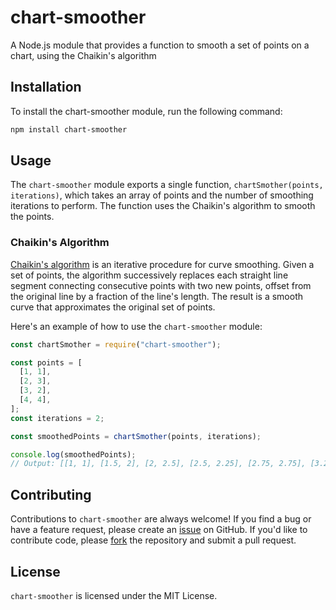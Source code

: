 # chart-smoother

A Node.js module that provides a function to smooth a set of points on a chart, using the Chaikin's algorithm

## Installation

To install the chart-smoother module, run the following command:

```bash
npm install chart-smoother
```

## Usage

The `chart-smoother` module exports a single function, `chartSmother(points, iterations)`, which takes an array of points and the number of smoothing iterations to perform. The function uses the Chaikin's algorithm to smooth the points.

### Chaikin's Algorithm

[Chaikin's algorithm](https://www.cs.unc.edu/~dm/UNC/COMP258/LECTURES/Chaikins-Algorithm.pdf) is an iterative procedure for curve smoothing. Given a set of points, the algorithm successively replaces each straight line segment connecting consecutive points with two new points, offset from the original line by a fraction of the line's length. The result is a smooth curve that approximates the original set of points.

Here's an example of how to use the `chart-smoother` module:

```javascript
const chartSmother = require("chart-smoother");

const points = [
  [1, 1],
  [2, 3],
  [3, 2],
  [4, 4],
];
const iterations = 2;

const smoothedPoints = chartSmother(points, iterations);

console.log(smoothedPoints);
// Output: [[1, 1], [1.5, 2], [2, 2.5], [2.5, 2.25], [2.75, 2.75], [3.25, 3.25], [3.5, 3.5], [4, 4]]
```

## Contributing

Contributions to `chart-smoother` are always welcome! If you find a bug or have a feature request, please create an [issue](https://github.com/Murilo-Luciano/chart-smoother/issues/new) on GitHub. If you'd like to contribute code, please [fork](https://github.com/Murilo-Luciano/chart-smoother/fork) the repository and submit a pull request.

## License

`chart-smoother` is licensed under the MIT License.
